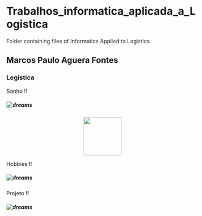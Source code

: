# Trabalhos_informatica_aplicada_a_Logistica
Folder containing files of Informatics Applied to Logistics

## Marcos Paulo Aguera Fontes
### Logística


Sonho !!
##### ![dreams](https://sindhoteisfoz.com.br/wp-content/uploads/2023/05/melhores-paises-capa.jpg)
<p align="center">
 <img src="https://sindhoteisfoz.com.br/wp-content/uploads/2023/05/melhores-paises-capa.jpg)" width="100"/>
</p>


Hobbies !!
##### ![dreams](https://i0.statig.com.br/bancodeimagens/0l/rb/j1/0lrbj151fcyr2esrx5k2gpn38.jpg)


Projeto !!
##### ![dreams](https://static.wixstatic.com/media/ee2327_f2431ea619394c689af91eda965635f1~mv2.jpeg/v1/fill/w_600,h_342,al_c,q_80,usm_0.66_1.00_0.01,enc_auto/ee2327_f2431ea619394c689af91eda965635f1~mv2.jpeg)


